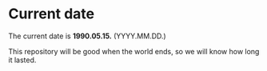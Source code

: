 # Current date

The current date is **1990.05.15.** (YYYY.MM.DD.)

This repository will be good when the world ends, so we will know how long it lasted.